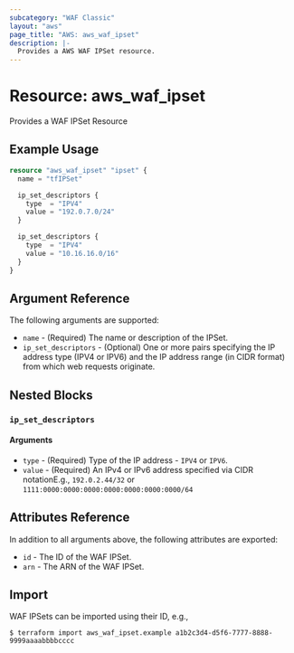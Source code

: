 ```yaml
---
subcategory: "WAF Classic"
layout: "aws"
page_title: "AWS: aws_waf_ipset"
description: |-
  Provides a AWS WAF IPSet resource.
---
```


# Resource: aws_waf_ipset

Provides a WAF IPSet Resource

## Example Usage

```terraform
resource "aws_waf_ipset" "ipset" {
  name = "tfIPSet"

  ip_set_descriptors {
    type  = "IPV4"
    value = "192.0.7.0/24"
  }

  ip_set_descriptors {
    type  = "IPV4"
    value = "10.16.16.0/16"
  }
}
```

## Argument Reference

The following arguments are supported:

* `name` - (Required) The name or description of the IPSet.
* `ip_set_descriptors` - (Optional) One or more pairs specifying the IP address type (IPV4 or IPV6) and the IP address range (in CIDR format) from which web requests originate.

## Nested Blocks

### `ip_set_descriptors`

#### Arguments

* `type` - (Required) Type of the IP address - `IPV4` or `IPV6`.
* `value` - (Required) An IPv4 or IPv6 address specified via CIDR notationE.g., `192.0.2.44/32` or `1111:0000:0000:0000:0000:0000:0000:0000/64`

## Attributes Reference

In addition to all arguments above, the following attributes are exported:

* `id` - The ID of the WAF IPSet.
* `arn` - The ARN of the WAF IPSet.

## Import

WAF IPSets can be imported using their ID, e.g.,

```
$ terraform import aws_waf_ipset.example a1b2c3d4-d5f6-7777-8888-9999aaaabbbbcccc
```
